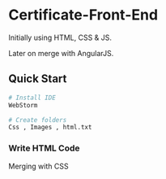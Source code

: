 # Certificate-Front-End

Initially using HTML, CSS & JS.

Later on merge with AngularJS.


## Quick Start
``` bash
# Install IDE
WebStorm

# Create folders 
Css , Images , html.txt
```
### Write HTML Code

   Merging with CSS



